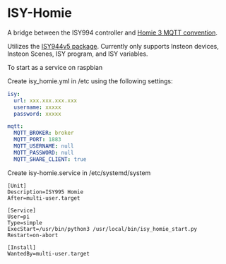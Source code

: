 # ISY-Homie

A bridge between the ISY994 controller and [Homie 3 MQTT convention](https://homieiot.github.io/).

Utilizes the [ISY944v5 package](https://pypi.org/project/ISY994v5/). Currently only supports Insteon devices, Insteon Scenes, ISY program, and ISY variables.

To start as a service on raspbian 

Create isy_homie.yml in /etc using the following settings:


```yaml
isy:
  url: xxx.xxx.xxx.xxx
  username: xxxxx
  password: xxxxx

mqtt:
  MQTT_BROKER: broker
  MQTT_PORT: 1883
  MQTT_USERNAME: null
  MQTT_PASSWORD: null
  MQTT_SHARE_CLIENT: true
  ```

  Create isy-homie.service in /etc/systemd/system

  ```service
[Unit]
Description=ISY995 Homie
After=multi-user.target

[Service]
User=pi
Type=simple
ExecStart=/usr/bin/python3 /usr/local/bin/isy_homie_start.py
Restart=on-abort

[Install]
WantedBy=multi-user.target
```



